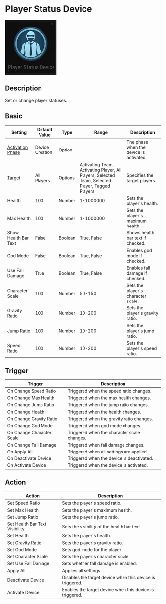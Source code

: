 # Player Status Device

![PlayerStatus Icon](../images/DeviceIcons/Device_PlayerStatus.png)

## Description

Set or change player statuses.

## Basic

| Setting                                      | Default Value     | Type | Range | Description                                      |
|----------------------------------------------|-------------------|------|-------|--------------------------------------------------|
| [Activation Phase](../General/Common_Device_Settings.md#activation-phase) | Device Creation    | Option | | The phase when the device is activated.           |
| [Target](../General/Common_Device_Settings.md#target)                     | All Players        | Options | Activating Team, Activating Player, All Players, Selected Team, Selected Player, Tagged Players | Specifies the target players.                     |
| Health                                       | 100               | Number | 1-1000000 | Sets the player's health.                         |
| Max Health                                   | 100               | Number | 1-1000000 | Sets the player's maximum health.                 |
| Show Health Bar Text                         | False             | Boolean | True, False | Shows health bar text if checked.                 |
| God Mode                                     | False             | Boolean | True, False | Enables god mode if checked.                      |
| Use Fall Damage                              | True              | Boolean | True, False | Enables fall damage if checked.                   |
| Character Scale                              | 100               | Number | 50-150 | Sets the player's character scale.                |
| Gravity Ratio                                | 100               | Number | 10-200 | Sets the player's gravity ratio.                  |
| Jump Ratio                                   | 100               | Number | 10-200 | Sets the player's jump ratio.                     |
| Speed Ratio                                  | 100               | Number | 10-200 | Sets the player's speed ratio.                    |

## Trigger

| Trigger                        | Description                                                        |
|--------------------------------|--------------------------------------------------------------------|
| On Change Speed Ratio          | Triggered when the speed ratio changes.                             |
| On Change Max Health           | Triggered when the max health changes.                              |
| On Change Jump Ratio           | Triggered when the jump ratio changes.                              |
| On Change Health               | Triggered when the health changes.                                  |
| On Change Gravity Ratio        | Triggered when the gravity ratio changes.                           |
| On Change God Mode             | Triggered when god mode changes.                                    |
| On Change Character Scale      | Triggered when the character scale changes.                         |
| On Change Fall Damage          | Triggered when fall damage changes.                                 |
| On Apply All                   | Triggered when all settings are applied.                            |
| On Deactivate Device           | Triggered when the device is deactivated.                           |
| On Activate Device             | Triggered when the device is activated.                             |

## Action

| Action                        | Description                                                        |
|-------------------------------|--------------------------------------------------------------------|
| Set Speed Ratio                | Sets the player's speed ratio.                                      |
| Set Max Health                 | Sets the player's maximum health.                                   |
| Set Jump Ratio                 | Sets the player's jump ratio.                                       |
| Set Health Bar Text Visibility | Sets the visibility of the health bar text.                        |
| Set Health                     | Sets the player's health.                                           |
| Set Gravity Ratio              | Sets the player's gravity ratio.                                    |
| Set God Mode                   | Sets god mode for the player.                                       |
| Set Character Scale            | Sets the player's character scale.                                  |
| Set Use Fall Damage            | Sets whether fall damage is enabled.                                |
| Apply All                      | Applies all settings.                                               |
| Deactivate Device              | Disables the target device when this device is triggered.           |
| Activate Device                | Enables the target device when this device is triggered.            |
